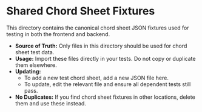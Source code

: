 # Shared Chord Sheet Fixtures

This directory contains the canonical chord sheet JSON fixtures used for testing in both the frontend and backend.

- **Source of Truth:** Only files in this directory should be used for chord sheet test data.
- **Usage:** Import these files directly in your tests. Do not copy or duplicate them elsewhere.
- **Updating:**
  - To add a new test chord sheet, add a new JSON file here.
  - To update, edit the relevant file and ensure all dependent tests still pass.
- **No Duplicates:** If you find chord sheet fixtures in other locations, delete them and use these instead. 
